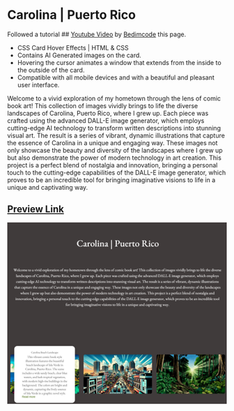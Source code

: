 # Carolina | Puerto Rico

Followed a tutorial ## [Youtube Video](https://youtu.be/Q8BamnhOmWc) by [Bedimcode](https://www.youtube.com/@Bedimcode) this page.

- CSS Card Hover Effects | HTML & CSS
- Contains AI Generated images on the card.
- Hovering the cursor animates a window that extends from the inside to the outside of the card.
- Compatible with all mobile devices and with a beautiful and pleasant user interface.

Welcome to a vivid exploration of my hometown through the lens of comic book art! 
This collection of images vividly brings to life the diverse landscapes of Carolina, Puerto Rico, 
where I grew up. Each piece was crafted using the advanced DALL-E image generator, which employs 
cutting-edge AI technology to transform written descriptions into stunning visual art. The result is 
a series of vibrant, dynamic illustrations that capture the essence of Carolina in a unique and engaging 
way. These images not only showcase the beauty and diversity of the landscapes where I grew up but also 
demonstrate the power of modern technology in art creation. This project is a perfect blend of 
nostalgia and innovation, bringing a personal touch to the cutting-edge capabilities of the DALL-E 
image generator, which proves to be an incredible tool for bringing imaginative visions to life in 
a unique and captivating way.


## [Preview Link](https://billstewrod.github.io/CarolinaPR/)
![preview img](/preview.png)
